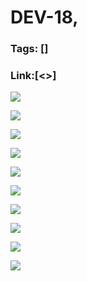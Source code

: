 # DEV-18,
### Tags: []
### Link:[<>]

![](../images/DEV-18/DEV-18-A1.png)

![](../images/DEV-18/DEV-18-A2.png)

![](../images/DEV-18/DEV-18-A3.png)

![](../images/DEV-18/DEV-18-A4.png)

![](../images/DEV-18/DEV-18-A5.png)

![](../images/DEV-18/DEV-18-A6.png)

![](../images/DEV-18/DEV-18-A7.png)

![](../images/DEV-18/DEV-18-A8.png)

![](../images/DEV-18/DEV-18-A9.png)

![](../images/DEV-18/DEV-18-A10.png)

